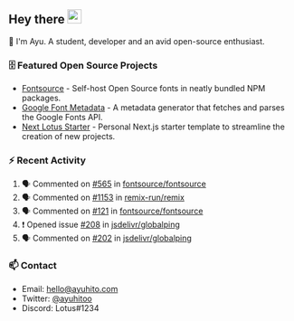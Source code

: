 ## Hey there <img src="https://media.giphy.com/media/hvRJCLFzcasrR4ia7z/giphy.gif" width="25" height="25">

📝 I'm Ayu. A student, developer and an avid open-source enthusiast.

### 🗄 Featured Open Source Projects

- [Fontsource](https://github.com/fontsource/fontsource) - Self-host Open Source fonts in neatly bundled NPM packages.
- [Google Font Metadata](https://github.com/fontsource/google-font-metadata) - A metadata generator that fetches and parses the Google Fonts API.
- [Next Lotus Starter](https://github.com/DecliningLotus/next-lotus-starter) - Personal Next.js starter template to streamline the creation of new projects.

### ⚡ Recent Activity

<!--START_SECTION:activity-->

1. 🗣 Commented on [#565](https://github.com/fontsource/fontsource/issues/565) in [fontsource/fontsource](https://github.com/fontsource/fontsource)
2. 🗣 Commented on [#1153](https://github.com/remix-run/remix/issues/1153) in [remix-run/remix](https://github.com/remix-run/remix)
3. 🗣 Commented on [#121](https://github.com/fontsource/fontsource/issues/121) in [fontsource/fontsource](https://github.com/fontsource/fontsource)
4. ❗️ Opened issue [#208](https://github.com/jsdelivr/globalping/issues/208) in [jsdelivr/globalping](https://github.com/jsdelivr/globalping)
5. 🗣 Commented on [#202](https://github.com/jsdelivr/globalping/issues/202) in [jsdelivr/globalping](https://github.com/jsdelivr/globalping)
<!--END_SECTION:activity-->

### 📫 Contact

- Email: hello@ayuhito.com
- Twitter: [@ayuhitoo](https://twitter.com/ayuhitoo)
- Discord: Lotus#1234
